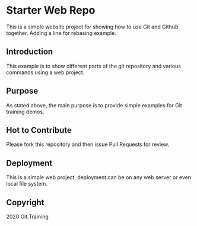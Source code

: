 # Starter Web Repo

This is a simple website project for showing how to use Git and Github together.
Adding a line for rebasing example.

## Introduction

This example is to show different parts of the git repository and various commands using a web project.

## Purpose

As stated above, the main purpose is to provide simple examples for Git training demos.

## Hot to Contribute

Please fork this repository and then issue Pull Requests for review.

## Deployment

This is a simple web project, deployment can be on any web server or even local file system.

## Copyright

2020 Git.Training